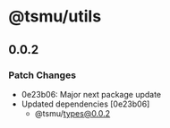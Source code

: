 # @tsmu/utils

## 0.0.2

### Patch Changes

- 0e23b06: Major next package update
- Updated dependencies [0e23b06]
  - @tsmu/types@0.0.2
